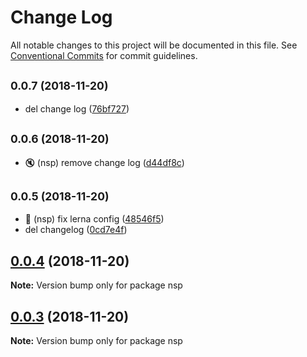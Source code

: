 # Change Log

All notable changes to this project will be documented in this file.
See [Conventional Commits](https://conventionalcommits.org) for commit guidelines.

## <small>0.0.7 (2018-11-20)</small>

* del change log ([76bf727](https://github.com/BarryYan/nsp/commit/76bf727))





## <small>0.0.6 (2018-11-20)</small>

* :mute: (nsp) remove change log ([d44df8c](https://github.com/BarryYan/nsp/commit/d44df8c))





## <small>0.0.5 (2018-11-20)</small>

* :bug: (nsp) fix lerna config ([48546f5](https://github.com/BarryYan/nsp/commit/48546f5))
* del changelog ([0cd7e4f](https://github.com/BarryYan/nsp/commit/0cd7e4f))





## [0.0.4](https://github.com/BarryYan/nsp/compare/v0.0.3...v0.0.4) (2018-11-20)

**Note:** Version bump only for package nsp





## [0.0.3](https://github.com/BarryYan/nsp/compare/v0.0.2...v0.0.3) (2018-11-20)

**Note:** Version bump only for package nsp
